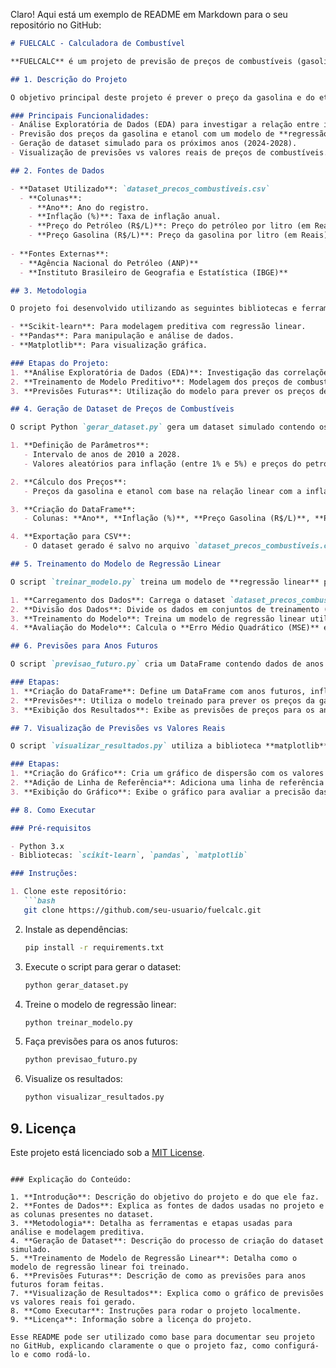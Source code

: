 Claro! Aqui está um exemplo de README em Markdown para o seu repositório no GitHub:

```markdown
# FUELCALC - Calculadora de Combustível

**FUELCALC** é um projeto de previsão de preços de combustíveis (gasolina e etanol) no Brasil, com base em variáveis econômicas como inflação e preço do petróleo. Através de Análise Exploratória de Dados (EDA) e modelagem preditiva, o projeto permite estimar os preços futuros dos combustíveis, auxiliando na compreensão das tendências do mercado.

## 1. Descrição do Projeto

O objetivo principal deste projeto é prever o preço da gasolina e do etanol em função de fatores econômicos como a inflação e o preço do petróleo. O modelo de previsão foi desenvolvido com base em dados históricos de preços de combustíveis e variáveis econômicas, utilizando **regressão linear**.

### Principais Funcionalidades:
- Análise Exploratória de Dados (EDA) para investigar a relação entre inflação, preço do petróleo e preços de combustíveis.
- Previsão dos preços da gasolina e etanol com um modelo de **regressão linear**.
- Geração de dataset simulado para os próximos anos (2024-2028).
- Visualização de previsões vs valores reais de preços de combustíveis.

## 2. Fontes de Dados

- **Dataset Utilizado**: `dataset_precos_combustiveis.csv`
  - **Colunas**:
    - **Ano**: Ano do registro.
    - **Inflação (%)**: Taxa de inflação anual.
    - **Preço do Petróleo (R$/L)**: Preço do petróleo por litro (em Reais).
    - **Preço Gasolina (R$/L)**: Preço da gasolina por litro (em Reais).
  
- **Fontes Externas**:
  - **Agência Nacional do Petróleo (ANP)**
  - **Instituto Brasileiro de Geografia e Estatística (IBGE)**

## 3. Metodologia

O projeto foi desenvolvido utilizando as seguintes bibliotecas e ferramentas:

- **Scikit-learn**: Para modelagem preditiva com regressão linear.
- **Pandas**: Para manipulação e análise de dados.
- **Matplotlib**: Para visualização gráfica.

### Etapas do Projeto:
1. **Análise Exploratória de Dados (EDA)**: Investigação das correlações entre as variáveis econômicas e os preços de combustíveis.
2. **Treinamento de Modelo Preditivo**: Modelagem dos preços de combustíveis com base em variáveis como inflação e preço do petróleo.
3. **Previsões Futuras**: Utilização do modelo para prever os preços de combustíveis entre os anos de 2024 a 2028.

## 4. Geração de Dataset de Preços de Combustíveis

O script Python `gerar_dataset.py` gera um dataset simulado contendo os preços da gasolina e etanol entre 2010 e 2028. O código realiza as seguintes etapas:

1. **Definição de Parâmetros**:
   - Intervalo de anos de 2010 a 2028.
   - Valores aleatórios para inflação (entre 1% e 5%) e preços do petróleo (entre R$ 100 e R$ 200).

2. **Cálculo dos Preços**:
   - Preços da gasolina e etanol com base na relação linear com a inflação e o preço do petróleo, adicionando ruído aleatório para simulação.

3. **Criação do DataFrame**:
   - Colunas: **Ano**, **Inflação (%)**, **Preço Gasolina (R$/L)**, **Preço Etanol (R$/L)**, **Preço do Petróleo (R$/L)**, **Taxa de Câmbio (R$)**.

4. **Exportação para CSV**:
   - O dataset gerado é salvo no arquivo `dataset_precos_combustiveis.csv`.

## 5. Treinamento do Modelo de Regressão Linear

O script `treinar_modelo.py` treina um modelo de **regressão linear** para prever os preços da gasolina com base nas variáveis econômicas. O código realiza as seguintes etapas:

1. **Carregamento dos Dados**: Carrega o dataset `dataset_precos_combustiveis.csv`.
2. **Divisão dos Dados**: Divide os dados em conjuntos de treinamento (70%) e teste (30%).
3. **Treinamento do Modelo**: Treina um modelo de regressão linear utilizando os dados de treinamento.
4. **Avaliação do Modelo**: Calcula o **Erro Médio Quadrático (MSE)** e o **coeficiente de determinação (R²)** para avaliar o desempenho do modelo.

## 6. Previsões para Anos Futuros

O script `previsao_futuro.py` cria um DataFrame contendo dados de anos futuros (2024-2028) e utiliza o modelo treinado para prever os preços da gasolina para esses anos.

### Etapas:
1. **Criação do DataFrame**: Define um DataFrame com anos futuros, inflação estimada, preço do petróleo e taxa de câmbio.
2. **Previsões**: Utiliza o modelo treinado para prever os preços da gasolina e adiciona a coluna "Preço Previsto (R$/L)" ao DataFrame.
3. **Exibição dos Resultados**: Exibe as previsões de preços para os anos 2024-2028.

## 7. Visualização de Previsões vs Valores Reais

O script `visualizar_resultados.py` utiliza a biblioteca **matplotlib** para gerar um gráfico de dispersão que compara os preços reais da gasolina com os preços previstos pelo modelo de regressão linear.

### Etapas:
1. **Criação do Gráfico**: Cria um gráfico de dispersão com os valores reais e previstos.
2. **Adição de Linha de Referência**: Adiciona uma linha de referência para comparar os valores reais com os previstos.
3. **Exibição do Gráfico**: Exibe o gráfico para avaliar a precisão das previsões.

## 8. Como Executar

### Pré-requisitos

- Python 3.x
- Bibliotecas: `scikit-learn`, `pandas`, `matplotlib`

### Instruções:

1. Clone este repositório:
   ```bash
   git clone https://github.com/seu-usuario/fuelcalc.git
   ```

2. Instale as dependências:
   ```bash
   pip install -r requirements.txt
   ```

3. Execute o script para gerar o dataset:
   ```bash
   python gerar_dataset.py
   ```

4. Treine o modelo de regressão linear:
   ```bash
   python treinar_modelo.py
   ```

5. Faça previsões para os anos futuros:
   ```bash
   python previsao_futuro.py
   ```

6. Visualize os resultados:
   ```bash
   python visualizar_resultados.py
   ```

## 9. Licença

Este projeto está licenciado sob a [MIT License](LICENSE).
```

### Explicação do Conteúdo:

1. **Introdução**: Descrição do objetivo do projeto e do que ele faz.
2. **Fontes de Dados**: Explica as fontes de dados usadas no projeto e as colunas presentes no dataset.
3. **Metodologia**: Detalha as ferramentas e etapas usadas para análise e modelagem preditiva.
4. **Geração de Dataset**: Descrição do processo de criação do dataset simulado.
5. **Treinamento de Modelo de Regressão Linear**: Detalha como o modelo de regressão linear foi treinado.
6. **Previsões Futuras**: Descrição de como as previsões para anos futuros foram feitas.
7. **Visualização de Resultados**: Explica como o gráfico de previsões vs valores reais foi gerado.
8. **Como Executar**: Instruções para rodar o projeto localmente.
9. **Licença**: Informação sobre a licença do projeto.

Esse README pode ser utilizado como base para documentar seu projeto no GitHub, explicando claramente o que o projeto faz, como configurá-lo e como rodá-lo.
